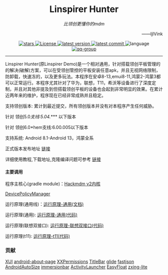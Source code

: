 # <center> Linspirer Hunter

<div align="center">
    <p><em>比领创更懂你的mdm</em></p>
    <p align="right">——ljlVink</p>
<div>
  <a href="https://github.com/ljlVink/LinspirerDemo/stargazers">
    <img src="https://img.shields.io/github/stars/ljlVink/LinspirerDemo?logo=github" alt="stars" />
  </a>
  <a href="https://github.com/ljlVink/LinspirerDemo/blob/main/LICENSE">
    <img src="https://img.shields.io/github/license/ljlVink/Linspirerdemo" alt="License" />
  </a>
  <a href="https://github.com/ljlVink/LinspirerDemo/releases">
    <img src="https://img.shields.io/github/v/release/ljlvink/LinspirerDemo?logo=github" alt="latest version" />
  </a>
  <a href="https://github.com/ljlVink/LinspirerDemo/commits/main">
    <img src="https://img.shields.io/github/last-commit/ljlVink/LinspirerDemo?logo=github" alt="latest commit" />
  </a>
  <a>
  <img src="https://img.shields.io/badge/language-java-green" alt="language" />
  </a>
</div>
<div>
  <a href="https://jq.qq.com/?_wv=1027&k=PxGBMxHV">
    <img src="https://img.shields.io/badge/QQgroup-join-red" alt="qq-group" />
  </a>
</div>
</div>

---

Linspirer Hunter(原Linspirer Demo)是一个相对通用，针对搭载领创平板管理的的解决(破解)方案，可以在受领创管控的平板安装任意apk，并且无视网络限制，防卸载，快速冻的，以及更多玩法。本程序在安卓8-13,emui8-11,鸿蒙2-鸿蒙3都可以正常运行。本程序尤其针对了华为，联想，T11，希沃等设备进行了深度定制，并且对其他非提及到但搭载领创平板的设备也会起到非常明显的效果。在累计近两年来的维护，程序现在已经非常成熟并且稳定。

支持领创版本: 累计到最近提交，所有领创版本并没有对本程序产生任何威胁。

针对 领创5.0*支线:5.04.**** 以下版本

针对 领创6.0*hem支线:6.00.005以下版本

支持系统: Android 8.1-Android 13，鸿蒙全系

正式版本发布地址 [链接](https://youngtoday.github.io)

详细使用教程,下载地址,克隆编译问题可参考 [链接](https://youngtoday.github.io)

#### 主要调用

程序主核心(gradle module)：[Hackmdm v2内核](https://github.com/ljlVink/HackMdm-core)

[DevicePolicyManager](https://developer.android.com/reference/android/app/admin/DevicePolicyManager)

运行原理(通用线)：[运行原理-通用(文档)](https://github.com/ljlVink/HackMdm-core/blob/main/%E9%9D%9E%E5%AE%98%E6%96%B9-%E9%A2%86%E5%88%9B%E5%B9%BF%E6%92%ADAPI%E6%8E%A5%E5%8F%A3%E6%96%87%E6%A1%A3.pdf)

运行原理(通用): [运行原理-通用(代码)](https://github.com/ljlVink/HackMdm-core/blob/main/src/main/java/com/ljlVink/core/hackmdm/v2/GenericMDM.java)

运行原理(联想双接口): [运行原理-联想双接口(代码)](https://github.com/ljlVink/HackMdm-core/tree/main/src/main/java/com/ljlVink/core/hackmdm/v2/Lenovo)

运行原理(t11): [运行原理-t11(代码)](https://github.com/ljlVink/HackMdm-core/blob/main/src/main/java/com/ljlVink/core/hackmdm/v2/Supi.java)

### 贡献

[XUI](https://github.com/xuexiangjys/XUI)
[android-about-page](https://github.com/medyo/android-about-page)
[XXPermissions](https://github.com/getActivity/XXPermissions)
[TitleBar](https://github.com/getActivity/TitleBar)
[glide](https://github.com/bumptech/glide)
[fastjson](https://github.com/alibaba/fastjson)
[AndroidAutoSize](https://github.com/JessYanCoding/AndroidAutoSize)
[immersionbar](https://github.com/gyf-dev/ImmersionBar)
[ActivityLauncher](https://github.com/butzist/ActivityLauncher)
[EasyFloat](https://github.com/princekin-f/EasyFloat)
[zxing-lite](https://github.com/jenly1314/ZXingLite/)

